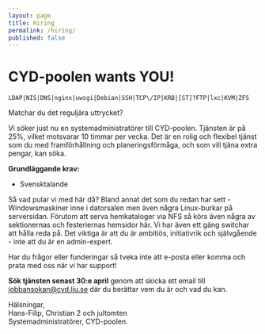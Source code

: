 ```yaml
---
layout: page
title: Hiring
permalink: /hiring/
published: false
---
```


# CYD-poolen wants YOU!

`LDAP|NIS|DNS|nginx|uwsgi|Debian|SSH|TCP\/IP|KRB|[ST]?FTP|lxc|KVM|ZFS`

Matchar du det reguljära uttrycket?

Vi söker just nu en systemadministratörer till CYD-poolen.
Tjänsten är på 25%, vilket motsvarar 10 timmar per vecka. Det är en rolig och flexibel tjänst som du med framförhållning och planeringsförmåga, och som vill tjäna extra pengar, kan söka.

**Grundläggande krav:**

* Svensktalande

Så vad pular vi med här då? Bland annat det som du redan har sett - Windowsmaskiner inne i datorsalen men även några Linux-burkar på serversidan. Förutom att serva hemkataloger via NFS så körs även några av sektionernas och festeriernas hemsidor här. Vi har även ett gäng switchar att hålla reda på.
Det viktiga är att du är ambitiös, initiativrik och självgående - inte att du är en admin-expert.

Har du frågor eller funderingar så tveka inte att e-posta eller komma och prata med oss när vi har support!

**Sök tjänsten senast 30:e april** genom att skicka ett email till jobbansokan@cyd.liu.se där du berättar vem du är och vad du kan.

Hälsningar,  
Hans-Filip, Christian 2 och jultomten  
Systemadministratörer, CYD-poolen.

